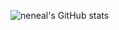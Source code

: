 ![neneal's GitHub stats](https://github-readme-stats.vercel.app/api?username=neneal&count_private=true)

